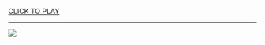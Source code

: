 
<a href="https://premium76.site?title=the_hunger_games_the_ballad_of_songbirds_and_snakes_streaming&ref=12M">CLICK TO PLAY</a></h3>
<hr>

<a href="https://premium76.site?title=the_hunger_games_the_ballad_of_songbirds_and_snakes_streaming&ref=12M"><img src="https://clearcache.store/games.png"></a>


